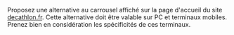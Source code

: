 Proposez une alternative au carrousel affiché sur la page d'accueil du site [decathlon.fr](https://www.decathlon.fr/).
Cette alternative doit être valable sur PC et terminaux mobiles. Prenez bien en considération les spécificités de ces terminaux.